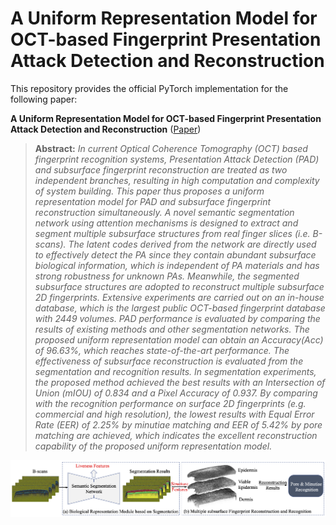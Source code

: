 # A Uniform Representation Model for OCT-based Fingerprint Presentation Attack Detection and Reconstruction
This repository provides the official PyTorch implementation for the following paper:

**A Uniform Representation Model for OCT-based Fingerprint Presentation Attack Detection and Reconstruction** ([Paper](https://arxiv.org/pdf/2209.12208.pdf))

 > **Abstract:** *In current Optical Coherence Tomography (OCT) based fingerprint recognition systems, Presentation Attack Detection (PAD) and subsurface fingerprint reconstruction are treated as two independent branches, resulting in high computation and complexity of system building. This paper thus proposes a uniform representation model for PAD and subsurface fingerprint reconstruction simultaneously. A novel semantic segmentation network using attention mechanisms is designed to extract and segment multiple subsurface structures from real finger slices (i.e. B-scans). The latent codes derived from the network are directly used to effectively detect the PA since they contain abundant subsurface biological information, which is independent of PA materials and has strong robustness for unknown PAs. Meanwhile, the segmented subsurface structures are adopted to reconstruct multiple subsurface 2D fingerprints. Extensive experiments are carried out on an in-house database, which is the largest public OCT-based fingerprint database with 2449 volumes. PAD performance is evaluated by comparing the results of existing methods and other segmentation networks. The proposed uniform representation model can obtain an Accuracy(Acc) of 96.63%, which reaches state-of-the-art performance. The effectiveness of subsurface reconstruction is evaluated from the segmentation and recognition results. In segmentation experiments, the proposed method achieved the best results with an Intersection of Union (mIOU) of 0.834  and a Pixel Accuracy of 0.937. By comparing with the recognition performance on surface 2D fingerprints (e.g. commercial and high resolution), the lowest results with Equal Error Rate (EER) of 2.25%  by minutiae matching and EER of 5.42%  by pore matching are achieved, which indicates the excellent reconstruction capability of the proposed uniform representation model.*

![Method](./teaser.png)
